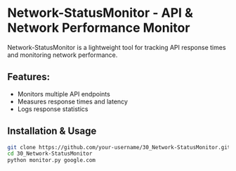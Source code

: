 # Network-StatusMonitor - API & Network Performance Monitor  

Network-StatusMonitor is a lightweight tool for tracking API response times and monitoring network performance.

## Features:
- Monitors multiple API endpoints  
- Measures response times and latency  
- Logs response statistics  

## Installation & Usage  
```bash
git clone https://github.com/your-username/30_Network-StatusMonitor.git  
cd 30_Network-StatusMonitor  
python monitor.py google.com  
